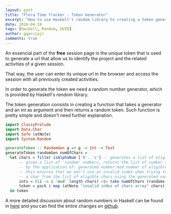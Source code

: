 ```yaml
---
layout: post
title: "Flora Time Tracker - Token Generator"
excerpt: "How to use Haskell'l random library to creating a token generator"
date: 2016-04-18
tags: [Haskell, Random, UUID]
author: ggarciajr
comments: true
---
```


An essencial part of the **free** session page is the unique token that is used to generate a url that allow us to identify the project and the related activities of a given session.

That way, the user can enter its unique url in the browser and access the session with all previously created activities.

In order to generate the token we need a random number generator, which is provided by Haskell's *random* library.

The token generation consists in creating a function that takes a generator and an int as argument and then returns a random token. Such function is pretty simple and doesn't need further explanation.

```haskell
import ClassyPrelude
import Data.Char
import Safe (atNote)
import System.Random

generateToken :: RandomGen g => g -> Int -> Text
generateToken randomGen numOfChars =
  let chars = filter isAlphaNum ['0'..'z'] -- generates a list of eligible chars for the token
      -- given a list of 'random' numbers, returns the list of number resulting
      -- by the application of: generated number mod number of eligible chars.
      -- this ensures that we won't use an invalid index when trying to get
      -- a char from the list of eligible chars using the generated numbers.
      ints = (\i -> i `mod` length chars) <$> take numOfChars (randoms randomGen :: [Int])
      token = pack $ map (atNote "invalid index of chars array" chars) ints
  in token
```

<div class="spacer">
  <div class="mask"></div>
</div>

A more detailed discussion about random numbers in Haskell can be found in <a href="https://www.schoolofhaskell.com/school/starting-with-haskell/libraries-and-frameworks/randoms" target="_blank">here</a> and you can find the entire changes on <a href="https://github.com/ggarciajr/flora/commit/35e0d7f505db9590a2f32528d29a660e3bb45c5e" target="_blank">github</a>.
